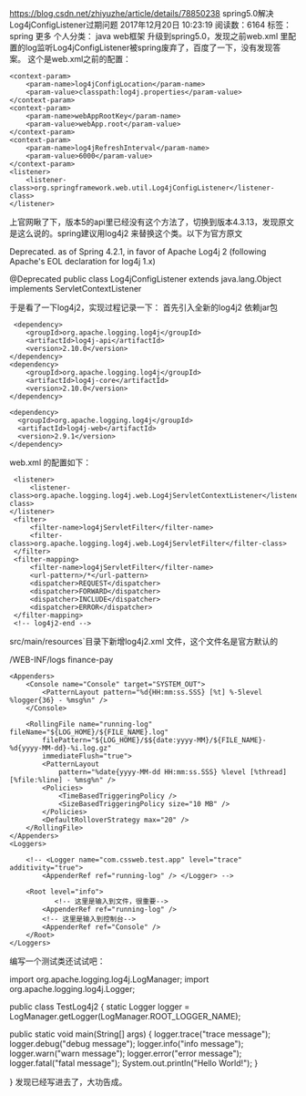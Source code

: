 https://blog.csdn.net/zhiyuzhe/article/details/78850238
spring5.0解决Log4jConfigListener过期问题
2017年12月20日 10:23:19 阅读数：6164 标签： spring  更多
个人分类： java web框架
升级到spring5.0，发现之前web.xml 里配置的log监听Log4jConfigListener被spring废弃了，百度了一下，没有发现答案。
这个是web.xml之前的配置：

    <context-param>
        <param-name>log4jConfigLocation</param-name>
        <param-value>classpath:log4j.properties</param-value>
    </context-param>
    <context-param>
        <param-name>webAppRootKey</param-name>
        <param-value>webApp.root</param-value>
    </context-param>
    <context-param>
        <param-name>log4jRefreshInterval</param-name>
        <param-value>6000</param-value>
    </context-param>
    <listener>
        <listener-class>org.springframework.web.util.Log4jConfigListener</listener-class>
    </listener>

上官网瞅了下，版本5的api里已经没有这个方法了，切换到版本4.3.13，发现原文是这么说的。spring建议用log4j2 来替换这个类。以下为官方原文

Deprecated.
as of Spring 4.2.1, in favor of Apache Log4j 2 (following Apache's EOL declaration for log4j 1.x)

@Deprecated
public class Log4jConfigListener
extends java.lang.Object
implements ServletContextListener

于是看了一下log4j2，实现过程记录一下：
首先引入全新的log4j2 依赖jar包

     <dependency>
        <groupId>org.apache.logging.log4j</groupId>
        <artifactId>log4j-api</artifactId>
        <version>2.10.0</version>
    </dependency>
    <dependency>
        <groupId>org.apache.logging.log4j</groupId>
        <artifactId>log4j-core</artifactId>
        <version>2.10.0</version>
    </dependency>

    <dependency>
      <groupId>org.apache.logging.log4j</groupId>
      <artifactId>log4j-web</artifactId>
      <version>2.9.1</version>
    </dependency>

web.xml 的配置如下：

<!-- log4j2-begin -->
     <listener>
         <listener-class>org.apache.logging.log4j.web.Log4jServletContextListener</listener-class>
    </listener>
     <filter>
         <filter-name>log4jServletFilter</filter-name>
         <filter-class>org.apache.logging.log4j.web.Log4jServletFilter</filter-class>
     </filter>
     <filter-mapping>
         <filter-name>log4jServletFilter</filter-name>
         <url-pattern>/*</url-pattern>
         <dispatcher>REQUEST</dispatcher>
         <dispatcher>FORWARD</dispatcher>
         <dispatcher>INCLUDE</dispatcher>
         <dispatcher>ERROR</dispatcher>
     </filter-mapping>
     <!-- log4j2-end -->

src/main/resources`目录下新增log4j2.xml 文件，这个文件名是官方默认的

<?xml version="1.0" encoding="UTF-8"?>
<Configuration status="OFF" monitorInterval="1800">
    <properties>
        <property name="LOG_HOME">/WEB-INF/logs</property>
        <property name="FILE_NAME">finance-pay</property>
    </properties>


    <Appenders>
        <Console name="Console" target="SYSTEM_OUT">
            <PatternLayout pattern="%d{HH:mm:ss.SSS} [%t] %-5level %logger{36} - %msg%n" />
        </Console>

        <RollingFile name="running-log" fileName="${LOG_HOME}/${FILE_NAME}.log"
            filePattern="${LOG_HOME}/$${date:yyyy-MM}/${FILE_NAME}-%d{yyyy-MM-dd}-%i.log.gz"
            immediateFlush="true">
            <PatternLayout
                pattern="%date{yyyy-MM-dd HH:mm:ss.SSS} %level [%thread][%file:%line] - %msg%n" />
            <Policies>
                <TimeBasedTriggeringPolicy />
                <SizeBasedTriggeringPolicy size="10 MB" />
            </Policies>
            <DefaultRolloverStrategy max="20" />
        </RollingFile>
    </Appenders>
    <Loggers>

        <!-- <Logger name="com.cssweb.test.app" level="trace" additivity="true">
            <AppenderRef ref="running-log" /> </Logger> -->

        <Root level="info">
               <!-- 这里是输入到文件，很重要-->
            <AppenderRef ref="running-log" />
            <!-- 这里是输入到控制台-->
            <AppenderRef ref="Console" />
        </Root>
    </Loggers>
</Configuration>

编写一个测试类还试试吧：

import org.apache.logging.log4j.LogManager;
import org.apache.logging.log4j.Logger;


public class TestLog4j2 {
     static Logger logger = LogManager.getLogger(LogManager.ROOT_LOGGER_NAME);

 public static void main(String[] args) {
         logger.trace("trace message");
         logger.debug("debug message");
         logger.info("info message");
         logger.warn("warn message");
         logger.error("error message");
         logger.fatal("fatal message");
         System.out.println("Hello World!");
     }

}
发现已经写进去了，大功告成。
